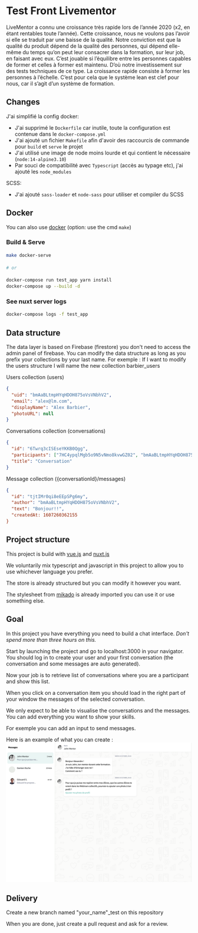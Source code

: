# Test Front Livementor

LiveMentor a connu une croissance très rapide lors de l’année 2020 (x2, en étant rentables toute l’année).
Cette croissance, nous ne voulons pas l’avoir si elle se traduit par une baisse de la qualité.
Notre conviction est que la qualité du produit dépend de la qualité des personnes, qui dépend elle-même du temps qu’on peut leur consacrer dans la formation, sur leur job, en faisant avec eux.
C’est jouable si l’équilibre entre les personnes capables de former et celles à former est maintenu. D’où notre investissement sur des tests techniques de ce type. La croissance rapide consiste à former les personnes à l’échelle.
C’est pour cela que le système lean est clef pour nous, car il s’agit d’un système de formation.

## Changes

J'ai simplifié la config docker:

- J'ai supprimé le `Dockerfile` car inutile, toute la configuration est contenue dans le `docker-compose.yml`
- J'ai ajouté un fichier `Makefile` afin d'avoir des raccourcis de commande pour `build` et `serve` le projet
- J'ai utilisé une image de node moins lourde et qui contient le nécessaire (`node:14-alpine3.10`)
- Par souci de compatibilité avec `Typescript` (accès au typage etc), j'ai ajouté les `node_modules`

SCSS:

- J'ai ajouté `sass-loader` et `node-sass` pour utiliser et compiler du SCSS

## Docker

You can also use [docker](https://www.docker.com/) (option: use the cmd `make`)

### Build & Serve

```bash
make docker-serve

# or

docker-compose run test_app yarn install
docker-compose up --build -d
```

### See nuxt server logs

```bash
docker-compose logs -f test_app
```

## Data structure

The data layer is based on Firebase (firestore) you don't need to access the admin panel of firebase.
You can modify the data structure as long as you prefix your collections by your last name.
For exemple : If I want to modify the users structure I will name the new collection barbier_users

Users collection (users)

```json
{
  "uid": "bmAaBLtmpHYqHDOH875oVsVNbhV2",
  "email": "alex@lm.com",
  "displayName": "Alex Barbier",
  "photoURL": null
}
```

Conversations collection (conversations)

```json
{
  "id": "6Twrq3cISEseYKKB0Qgg",
  "participants": ["7HC4ypqlMgb5o9N5vNmo8kvwGZ02", "bmAaBLtmpHYqHDOH875oVsVNbhV2"],
  "title": "Conversation"
}
```

Message collection ({conversationId}/messages)

```json
{
  "id": "tjtIMr0qi8eEEpSPg6my",
  "author": "bmAaBLtmpHYqHDOH875oVsVNbhV2",
  "text": "Bonjour!!",
  "createdAt: 1607260362155
}
```

## Project structure

This project is build with [vue.js](https://vuejs.org/) and [nuxt.js](https://nuxtjs.org/)

We voluntarily mix typescript and javascript in this project to allow you to use whichever language you prefer.

The store is already structured but you can modify it however you want.

The stylesheet from [mikado](https://livementor.github.io/mikado/) is already imported you can use it or use something else.

## Goal

In this project you have everything you need to build a chat interface. _Don't spend more than three hours on this._

Start by launching the project and go to localhost:3000 in your navigator. You should log in to create your user and your first conversation (the conversation and some messages are auto generated).

Now your job is to retrieve list of conversations where you are a participant and show this list.

When you click on a conversation item you should load in the right part of your window the messages of the selected conversation.

We only expect to be able to visualise the conversations and the messages.
You can add everything you want to show your skills.

For exemple you can add an input to send messages.

Here is an example of what you can create :
![Sample](https://github.com/livementor/test_front/blob/main/Sample%20screen/Screenshot%202020-12-06%20at%2014.57.43.png)

## Delivery

Create a new branch named "your_name"\_test on this repository

When you are done, just create a pull request and ask for a review.
